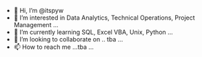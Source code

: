 - 👋 Hi, I’m @itspyw
- 👀 I’m interested in Data Analytics, Technical Operations, Project Management ...
- 🌱 I’m currently learning SQL, Excel VBA, Unix, Python ...
- 💞️ I’m looking to collaborate on .. tba ...
- 📫 How to reach me ...tba ...

<!---
itspyw/itspyw is a ✨ special ✨ repository because its `README.md` (this file) appears on your GitHub profile.
You can click the Preview link to take a look at your changes.
--->
